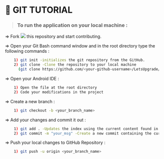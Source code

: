 # 📙 **GIT TUTORIAL**

>### To run the application on your local machine :

=> Fork <a href="https://github.com/LetsUpgrade/FOOTSTEP-APP"><img src="https://img.icons8.com/ios/24/000000/code-fork.png"></a> this repository and start contributing.

=> Open your Git Bash command window and in the root directory type the following commands :
```bash
    1) git init -initializes the git repository from the GitHub. 
    2) git clone -Clone the repository to your local machine
      (git clone https://github.com/<your-github-username>/LetsUpgrade/FOOTSTEP-APP.git)
```    
=> Open your Android IDE :
```bash
    1) Open the file at the root directory
    2) Code your modifications in the project
```
=> Create a new branch :
```bash
    1) git checkout -b <your_branch_name>
```
=> Add your changes and commit it out :
```bash
    1) git add . -Updates the index using the current content found in the working tree
    2) git commit -m "your_msg" -Create a new commit containing the current contents of the index with a message
```
=> Push your local changes to GitHub Repository :
```bash
    1) git push -u origin <your_branch_name>
```
<br>
